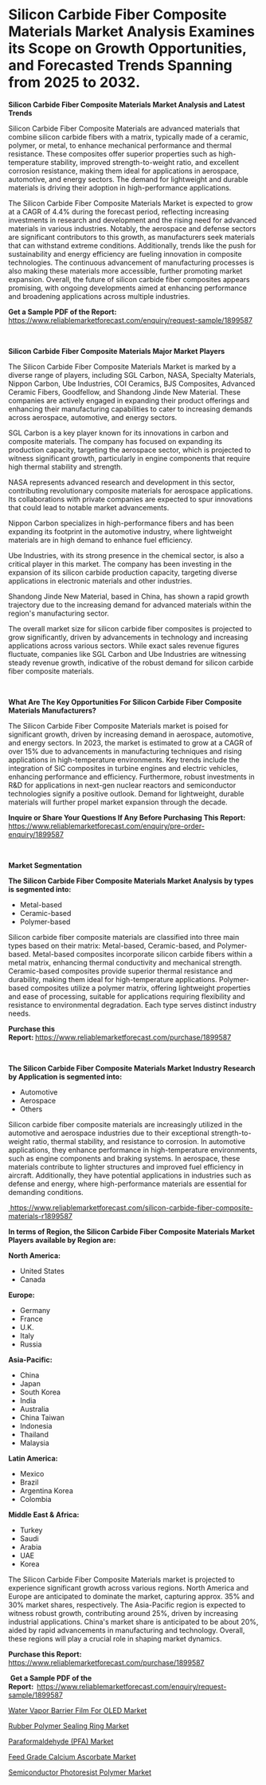 <p><h1>Silicon Carbide Fiber Composite Materials Market Analysis Examines its Scope on Growth Opportunities, and Forecasted Trends Spanning from 2025 to 2032.</h1></p><p><strong>Silicon Carbide Fiber Composite Materials Market Analysis and Latest Trends</strong></p>
<p><p>Silicon Carbide Fiber Composite Materials are advanced materials that combine silicon carbide fibers with a matrix, typically made of a ceramic, polymer, or metal, to enhance mechanical performance and thermal resistance. These composites offer superior properties such as high-temperature stability, improved strength-to-weight ratio, and excellent corrosion resistance, making them ideal for applications in aerospace, automotive, and energy sectors. The demand for lightweight and durable materials is driving their adoption in high-performance applications.</p><p>The Silicon Carbide Fiber Composite Materials Market is expected to grow at a CAGR of 4.4% during the forecast period, reflecting increasing investments in research and development and the rising need for advanced materials in various industries. Notably, the aerospace and defense sectors are significant contributors to this growth, as manufacturers seek materials that can withstand extreme conditions. Additionally, trends like the push for sustainability and energy efficiency are fueling innovation in composite technologies. The continuous advancement of manufacturing processes is also making these materials more accessible, further promoting market expansion. Overall, the future of silicon carbide fiber composites appears promising, with ongoing developments aimed at enhancing performance and broadening applications across multiple industries.</p></p>
<p><strong>Get a Sample PDF of the Report:&nbsp;</strong> <a href="https://www.reliablemarketforecast.com/enquiry/request-sample/1899587?utm_campaign=1097&utm_medium=2&utm_source=Github&utm_content=ia&utm_term=03042025&utm_id=silicon-carbide-fiber-composite-materials">https://www.reliablemarketforecast.com/enquiry/request-sample/1899587</a></p>
<p>&nbsp;</p>
<p><strong>Silicon Carbide Fiber Composite Materials Major Market Players</strong></p>
<p><p>The Silicon Carbide Fiber Composite Materials Market is marked by a diverse range of players, including SGL Carbon, NASA, Specialty Materials, Nippon Carbon, Ube Industries, COI Ceramics, BJS Composites, Advanced Ceramic Fibers, Goodfellow, and Shandong Jinde New Material. These companies are actively engaged in expanding their product offerings and enhancing their manufacturing capabilities to cater to increasing demands across aerospace, automotive, and energy sectors.</p><p>SGL Carbon is a key player known for its innovations in carbon and composite materials. The company has focused on expanding its production capacity, targeting the aerospace sector, which is projected to witness significant growth, particularly in engine components that require high thermal stability and strength.</p><p>NASA represents advanced research and development in this sector, contributing revolutionary composite materials for aerospace applications. Its collaborations with private companies are expected to spur innovations that could lead to notable market advancements.</p><p>Nippon Carbon specializes in high-performance fibers and has been expanding its footprint in the automotive industry, where lightweight materials are in high demand to enhance fuel efficiency.</p><p>Ube Industries, with its strong presence in the chemical sector, is also a critical player in this market. The company has been investing in the expansion of its silicon carbide production capacity, targeting diverse applications in electronic materials and other industries.</p><p>Shandong Jinde New Material, based in China, has shown a rapid growth trajectory due to the increasing demand for advanced materials within the region's manufacturing sector.</p><p>The overall market size for silicon carbide fiber composites is projected to grow significantly, driven by advancements in technology and increasing applications across various sectors. While exact sales revenue figures fluctuate, companies like SGL Carbon and Ube Industries are witnessing steady revenue growth, indicative of the robust demand for silicon carbide fiber composite materials.</p></p>
<p>&nbsp;</p>
<p><strong>What Are The Key Opportunities For Silicon Carbide Fiber Composite Materials Manufacturers?</strong></p>
<p><p>The Silicon Carbide Fiber Composite Materials market is poised for significant growth, driven by increasing demand in aerospace, automotive, and energy sectors. In 2023, the market is estimated to grow at a CAGR of over 15% due to advancements in manufacturing techniques and rising applications in high-temperature environments. Key trends include the integration of SiC composites in turbine engines and electric vehicles, enhancing performance and efficiency. Furthermore, robust investments in R&D for applications in next-gen nuclear reactors and semiconductor technologies signify a positive outlook. Demand for lightweight, durable materials will further propel market expansion through the decade.</p></p>
<p><strong>Inquire or Share Your Questions If Any Before Purchasing This Report:</strong> <a href="https://www.reliablemarketforecast.com/enquiry/pre-order-enquiry/1899587?utm_campaign=1097&utm_medium=2&utm_source=Github&utm_content=ia&utm_term=03042025&utm_id=silicon-carbide-fiber-composite-materials">https://www.reliablemarketforecast.com/enquiry/pre-order-enquiry/1899587</a></p>
<p>&nbsp;</p>
<p><strong>Market Segmentation</strong></p>
<p><strong>The Silicon Carbide Fiber Composite Materials Market Analysis by types is segmented into:</strong></p>
<p><ul><li>Metal-based</li><li>Ceramic-based</li><li>Polymer-based</li></ul></p>
<p><p>Silicon carbide fiber composite materials are classified into three main types based on their matrix: Metal-based, Ceramic-based, and Polymer-based. Metal-based composites incorporate silicon carbide fibers within a metal matrix, enhancing thermal conductivity and mechanical strength. Ceramic-based composites provide superior thermal resistance and durability, making them ideal for high-temperature applications. Polymer-based composites utilize a polymer matrix, offering lightweight properties and ease of processing, suitable for applications requiring flexibility and resistance to environmental degradation. Each type serves distinct industry needs.</p></p>
<p><strong>Purchase this Report:&nbsp;</strong><a href="https://www.reliablemarketforecast.com/purchase/1899587?utm_campaign=1097&utm_medium=2&utm_source=Github&utm_content=ia&utm_term=03042025&utm_id=silicon-carbide-fiber-composite-materials">https://www.reliablemarketforecast.com/purchase/1899587</a></p>
<p>&nbsp;</p>
<p><strong>The Silicon Carbide Fiber Composite Materials Market Industry Research by Application is segmented into:</strong></p>
<p><ul><li>Automotive</li><li>Aerospace</li><li>Others</li></ul></p>
<p><p>Silicon carbide fiber composite materials are increasingly utilized in the automotive and aerospace industries due to their exceptional strength-to-weight ratio, thermal stability, and resistance to corrosion. In automotive applications, they enhance performance in high-temperature environments, such as engine components and braking systems. In aerospace, these materials contribute to lighter structures and improved fuel efficiency in aircraft. Additionally, they have potential applications in industries such as defense and energy, where high-performance materials are essential for demanding conditions.</p></p>
<p><a href="https://www.reliablemarketforecast.com/silicon-carbide-fiber-composite-materials-r1899587?utm_campaign=1097&utm_medium=2&utm_source=Github&utm_content=ia&utm_term=03042025&utm_id=silicon-carbide-fiber-composite-materials">&nbsp;https://www.reliablemarketforecast.com/silicon-carbide-fiber-composite-materials-r1899587</a></p>
<p><strong>In terms of Region, the Silicon Carbide Fiber Composite Materials Market Players available by Region are:</strong></p>
<p>
    <p> <strong> North America: </strong>
        <ul>
            <li>United States</li>
            <li>Canada</li>
        </ul>
        </p> 
    <p> <strong> Europe: </strong>
        <ul>
            <li>Germany</li>
            <li>France</li>
            <li>U.K.</li>
            <li>Italy</li>
            <li>Russia</li>
        </ul>
        </p> 
    <p> <strong> Asia-Pacific: </strong>
        <ul>
            <li>China</li>
            <li>Japan</li>
            <li>South Korea</li>
            <li>India</li>
            <li>Australia</li>
            <li>China Taiwan</li>
            <li>Indonesia</li>
            <li>Thailand</li>
            <li>Malaysia</li>
        </ul>
        </p> 
    <p> <strong> Latin America: </strong>
        <ul>
            <li>Mexico</li>
            <li>Brazil</li>
            <li>Argentina Korea</li>
            <li>Colombia</li>
        </ul>
        </p> 
    <p> <strong> Middle East & Africa: </strong>
        <ul>
            <li>Turkey</li>
            <li>Saudi</li>
            <li>Arabia</li>
            <li>UAE</li>
            <li>Korea</li>
        </ul>
    </p>
    </p>
<p><p>The Silicon Carbide Fiber Composite Materials market is projected to experience significant growth across various regions. North America and Europe are anticipated to dominate the market, capturing approx. 35% and 30% market shares, respectively. The Asia-Pacific region is expected to witness robust growth, contributing around 25%, driven by increasing industrial applications. China's market share is anticipated to be about 20%, aided by rapid advancements in manufacturing and technology. Overall, these regions will play a crucial role in shaping market dynamics.</p></p>
<p><strong>Purchase this Report: </strong><a href="https://www.reliablemarketforecast.com/purchase/1899587?utm_campaign=1097&utm_medium=2&utm_source=Github&utm_content=ia&utm_term=03042025&utm_id=silicon-carbide-fiber-composite-materials">https://www.reliablemarketforecast.com/purchase/1899587</a></p>
<p>&nbsp;<strong>Get a Sample PDF of the Report:&nbsp;&nbsp;</strong><a href="https://www.reliablemarketforecast.com/enquiry/request-sample/1899587?utm_campaign=1097&utm_medium=2&utm_source=Github&utm_content=ia&utm_term=03042025&utm_id=silicon-carbide-fiber-composite-materials">https://www.reliablemarketforecast.com/enquiry/request-sample/1899587</a></p>
<p><strong></strong></p>
<p><p><a href="https://github.com/ajegiobitsa/Market-Research-Report-List-1/blob/main/water-vapor-barrier-film-for-oled-market.md?utm_campaign=1097&utm_medium=2&utm_source=Github&utm_content=ia&utm_term=03042025&utm_id=silicon-carbide-fiber-composite-materials">Water Vapor Barrier Film For OLED Market</a></p><p><a href="https://github.com/ocambdidarhz/Market-Research-Report-List-1/blob/main/rubber-polymer-sealing-ring-market.md?utm_campaign=1097&utm_medium=2&utm_source=Github&utm_content=ia&utm_term=03042025&utm_id=silicon-carbide-fiber-composite-materials">Rubber Polymer Sealing Ring Market</a></p><p><a href="https://github.com/kaidaloeckf7/Market-Research-Report-List-1/blob/main/paraformaldehyde-pfa-market.md?utm_campaign=1097&utm_medium=2&utm_source=Github&utm_content=ia&utm_term=03042025&utm_id=silicon-carbide-fiber-composite-materials">Paraformaldehyde (PFA) Market</a></p><p><a href="https://github.com/aslinalirey9/Market-Research-Report-List-1/blob/main/feed-grade-calcium-ascorbate-market.md?utm_campaign=1097&utm_medium=2&utm_source=Github&utm_content=ia&utm_term=03042025&utm_id=silicon-carbide-fiber-composite-materials">Feed Grade Calcium Ascorbate Market</a></p><p><a href="https://github.com/arifasabeygb/Market-Research-Report-List-1/blob/main/semiconductor-photoresist-polymer-market.md?utm_campaign=1097&utm_medium=2&utm_source=Github&utm_content=ia&utm_term=03042025&utm_id=silicon-carbide-fiber-composite-materials">Semiconductor Photoresist Polymer Market</a></p></p>